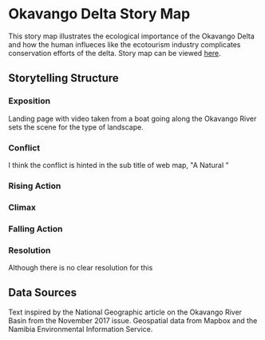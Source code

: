 # Okavango Delta Story Map
This story map illustrates the ecological importance of the Okavango Delta and how the human influeces like the ecotourism industry complicates conservation efforts of the delta.
Story map can be viewed [here][].

## Storytelling Structure

### Exposition
Landing page with video taken from a boat going along the Okavango River sets the scene for the type of landscape.

### Conflict
I think the conflict is hinted in the sub title of web map, "A Natural "

### Rising Action

### Climax

### Falling Action

### Resolution
Although there is no clear resolution for this

## Data Sources

Text inspired by the National Geographic article on the Okavango River Basin from the November 2017 issue.
Geospatial data from Mapbox and the Namibia Environmental Information Service.

[here]: https://hannahfriedrich.github.io/delta/